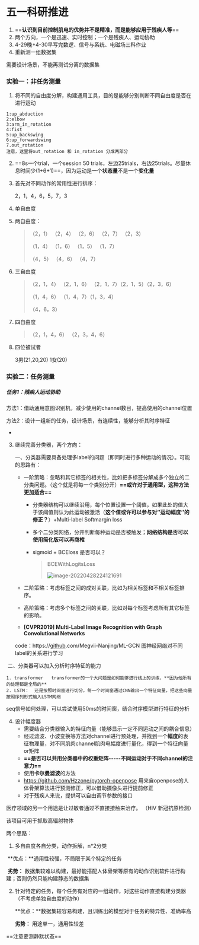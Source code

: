 # 五一科研推进

1. ==**认识到目前控制肌电的优势并不是精准，而是能够应用于残疾人等**==
2. 两个方向，一个是迅速、实时控制；一个是残疾人、运动协助
3. 4-29晚+4-30早写完数逻、信号与系统、电磁场三科作业
4. 重新测一组数据集

需要设计场景，不能再测试分离的数据集

### 实验一：非任务测量

1. 将不同的自由度分解，构建通用工具，目的是能够分别判断不同自由度是否在进行运动

```
1:up_abduction
2:elbow
3:arm_in_rotation
4:fist
5:up_backswing
6:up_forwardswing
7.out_rotation
注意，这里将out_rotation 和 in_rotation 分成两部分
```

2. ==8s一个trial，一个session 50 trials，左边25trials，右边25trials。尽量休息时间少(1+6+1)==，因为运动是一个**状态量**不是一个**变化量**

3. 首先对不同动作的常用性进行排序：

   2，1，4，6，5，7，3

4. 单自由度

5. 两自由度：

   > （2，1） （2，4） （2，6） （2，7） （2，3）
   >
   > （1，4） （1，6） （1，5） （1，7）
   >
   > （4，5） （4，6） （4，7）

6. 三自由度

   > （2，1，4） （2，1，6） （2，1，7）（2，1，5）（2，3，6）
   >
   > （1，4，6） （1，4，7）（1，3，4）
   >
   > （4，6，3） 

7. 四自由度

   > （2，1，4，6） （2，3，4，6）

8. 四位被试者

   3男(21,20,20)  1女(20)





### 实验二：任务测量

##### 任务1：残疾人运动协助

方法1：借助通用意图识别机，减少使用的channel数目，提高使用的channel位置

方法2：设计一组新的任务，设计场景，有连续性，能够分析其时序特征

* 











3. 继续完善分类器，两个方向：

   一、分类器需要具备处理多label的问题（即同时进行多种运动的情况）。可能的思路有：

   * 一阶策略：忽略和其它标签的相关性，比如把多标签分解成多个独立的二分类问题。（这个就是将每一个类别分开）**==或许对于通用型，这种方法更加适合==**

     * 分类器结构可以继续沿用，每个位置设置一个阈值，如果此处的值大于该阈值则认为此运动被激活（**这个值或许可以参与对‘’运动幅度‘’的修正？**）+Multi-label Softmargin loss

     * 多个二分类网络，分开判断每种运动是否被触发；**网络结构是否可以使用简化版可以再商榷**

     * sigmoid + BCEloss 是否可以？     

       > BCEWithLogitsLoss
       >
       > ![image-20220428224121691](C:\Users\NORTH\AppData\Roaming\Typora\typora-user-images\image-20220428224121691.png)

   * 二阶策略：考虑标签之间的成对关联，比如为相关标签和不相关标签排序。

   * 高阶策略：考虑多个标签之间的关联，比如对每个标签考虑所有其它标签的影响。

     

   * **[CVPR2019] Multi-Label Image Recognition with Graph Convolutional Networks**

   code：https://[github](https://so.csdn.net/so/search?q=github&spm=1001.2101.3001.7020).com/Megvii-Nanjing/ML-GCN    图神经网络对不同label的关系进行学习



​	  二、分类器可以加入分析时序特征的能力

	1. transformer   transformer的一个大问题是如何能够进行线上的训练，**因为他所有的处理都是全局的**
	2. LSTM：  还是按照时间窗进行切分，每一个时间窗通过CNN输出一个特征向量，把这些向量按照序列形式输入LSTM网络

seq信号如何处理，可以尝试使用50ms的时间窗，结合时序模型进行特征的分析



4. 设计幅度器
   * 需要结合分类器输入的特征向量（能够显示一定不同运动之间的耦合信息）
   * 经过滤波、小波变换等方法对channel进行预处理，并找到一个**幅度**的表征物理量，对不同肌肉channel肌肉电幅度进行量化，得到一个特征向量or矩阵
   * **==是否可以共用分类器中的权重矩阵-----不同运动对于不同channel的注意力==**
   * 使用**卡尔曼滤波**的方法
   *   https://github.com/Hzzone/pytorch-openpose 用来自openpose的人体骨架算法进行预测修正，可以借助摄像头进行提前修正
   * 对于残疾人来说，提供可以自由调节参数的接口





医疗领域的另一个用途是让过敏者通过不直接接触来治疗。 （HIV 新冠抗原检测）

该项目可用于抓取高辐射物体





两个思路：

1. 多自由度各自分类，动作拆解，n*2分类

​		**优点：**通用性较强，不局限于某个特定的任务

​        **劣势：** 数据集较难以构建，最好能搭配人体骨架等原有的动作识别软件进行构建；否则仍然只能构建静态的数据集

2. 针对特定的任务，每个任务有对应的一组动作，对这些动作直接构建分类器（不考虑单独自由度的动作）

   **优点：**数据集较容易构建，且训练出的模型对于任务的特异性、准确率高

   **劣势：** 用途单一，通用性较差



==注意要测静默状态==